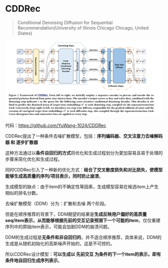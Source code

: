 # CDDRec

> Conditional Denoising Diffusion for Sequential Recommendation(University of Illinois Chicago Chicago, United States)


![alt text](image.png)

代码：https://github.com/YuWang-1024/CDDRec


CDDRec提出了一种条件去噪扩散模型，包括：**序列编码器、交叉注意力去噪解码器 和 逐步扩散器**

这种方法通过以**条件自回归的方式**将优化和生成过程划分为更加容易且易于处理的步骤来简化优化和生成过程。

同时CDDRec引入了一种新的优化方式：**结合了交叉散度损失和对比损失，使模型能够生成高质量的序列/项目表示，同时防止崩溃**。


生成模型的缺点：由于item的不确定性等因素，生成模型容易在候选item上产生相似的排名分数。


去噪扩散模型（DDM）分为：扩散和去噪 两个阶段。

但是在顺序推荐的背景下，DDM期望的结果是**生成反映用户偏好的高质量seq/item表示，从而能够根据先前的交互记录预测下一个可能的item**，仅仅重建序列中的原始item表示，可能会加剧DDM的崩溃问题。

DDM的生成过程是**无条件和非自回归的**，并不适合顺序推荐，具体来说，DDM的生成是从随机初始化的高斯噪声开始的，这是不可控的。

所以CDDRec设计模型：**可以生成以 先前交互 为条件的下一个item的表示，即有条件地自回归生成序列表示**。






